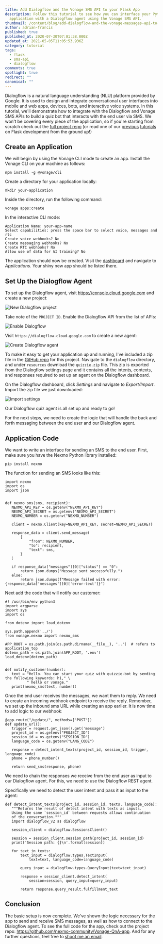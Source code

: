 ```yaml
---
title: Add Dialogflow and the Vonage SMS API to your Flask App
description: Follow this tutorial to see how you can interface your Python Flask
  application with a Dialogflow agent using the Vonage SMS API.
thumbnail: /content/blog/add-dialogflow-and-the-vonage-messages-api-to-your-flask-app-dr/Blog_Question-Game_Dialogflow-API_1200x600.png
author: adrian-francis
published: true
published_at: 2020-07-30T07:01:38.000Z
updated_at: 2021-05-05T11:05:53.936Z
category: tutorial
tags:
  - flask
  - sms-api
  - dialogflow
comments: true
spotlight: true
redirect: ""
canonical: ""
---
```

Dialogflow is a natural language understanding (NLU) platform provided by Google. It is used to design and integrate conversational user interfaces into mobile and web apps, devices, bots, and interactive voice systems. In this tutorial, we'll demonstrate how to integrate with the Dialogflow and Vonage SMS APIs to build a quiz bot that interacts with the end user via SMS. We won't be covering every piece of the application, so if you're starting from scratch check out the [full project repo](https://github.com/nexmo-community/Vonage-QnA-app) (or read one of our [previous](https://www.nexmo.com/blog/2020/01/03/use-python-and-flask-to-manage-queues-via-sms-dr) [tutorials](https://www.nexmo.com/blog/2020/02/24/nightscout-notification-nexmo-dr) on Flask development from the ground up!)

<sign-up number></sign-up>

## Create an Application

 We will begin by using the Vonage CLI mode to create an app. Install the Vonage CLI on your machine as follows:

```
npm install -g @vonage/cli
```

Create a directory for your application locally: 

```
mkdir your-application
```

Inside the directory, run the following command:

```
vonage apps:create
```

In the interactive CLI mode:

```
Application Name: your-app-name
Select capabilities: press the space bar to select voice, messages and rtc
Create voice webhooks? No
Create messaging webhooks? No
Create RTC webhooks? No
Allow use of data for AI training? No
```

The application should now be created. Visit the [dashboard](https://dashboard.nexmo.com) and navigate to *Applications*. Your shiny new app should be listed there.

## Set Up the Dialogflow Agent

To set up the Dialogflow agent, visit <https://console.cloud.google.com> and create a new project:

![New Dialogflow project](/content/blog/add-dialogflow-and-the-vonage-sms-api-to-your-flask-app/df-new-project.png "New Dialogflow project")

Take note of the `PROJECT ID`. Enable the Dialogflow API from the list of APIs:

![Enable Dialogflow](/content/blog/add-dialogflow-and-the-vonage-sms-api-to-your-flask-app/df-enable.png "Enable Dialogflow")

Visit `https://dialogflow.cloud.google.com` to create a new agent:

![Create Dialogflow agent](/content/blog/add-dialogflow-and-the-vonage-sms-api-to-your-flask-app/df-save-agent.png "Create Dialogflow agent")

To make it easy to get your application up and running, I've included a zip file in the [GitHub repo](https://github.com/nexmo-community/Vonage-QnA-app) for this project. Navigate to the `dialogflow` directory, and under `resources` download the `quizzie.zip` file. This zip is exported from the Dialogflow settings page and it contains all the intents, contexts, and responses required to set up an agent on the Dialogflow dashboard.

On the Dialogflow dashboard, click *Settings* and navigate to *Export/Import*. Import the zip file we just downloaded:

![Import settings](/content/blog/add-dialogflow-and-the-vonage-sms-api-to-your-flask-app/df-import.png "Import settings")

Our Dialogflow quiz agent is all set up and ready to go!

For the next steps, we need to create the logic that will handle the back and forth messaging between the end user and our Dialogflow agent.

## Application Code

We want to write an interface for sending an SMS to the end user. First, make sure you have the Nexmo Python library installed:

```
pip install nexmo
```

The function for sending an SMS looks like this:

```
import nexmo
import os
import json


def nexmo_sms(sms, recipient):
   NEXMO_API_KEY = os.getenv("NEXMO_API_KEY")
   NEXMO_API_SECRET = os.getenv("NEXMO_API_SECRET")
   NEXMO_NUMBER = os.getenv("NEXMO_NUMBER")

   client = nexmo.Client(key=NEXMO_API_KEY, secret=NEXMO_API_SECRET)

   response_data = client.send_message(
       {
           "from": NEXMO_NUMBER,
           "to": recipient,
           "text": sms,
       }
   )

   if response_data["messages"][0]["status"] == "0":
       return json.dumps("Message sent successfully.")
   else:
       return json.dumps(f"Message failed with error: {response_data['messages'][0]['error-text']}")
```

Next add the code that will notify our customer:

```
#! /usr/bin/env python3
import argparse
import sys
import os

from dotenv import load_dotenv

sys.path.append('../')
from vonage.nexmo import nexmo_sms

APP_ROOT = os.path.join(os.path.dirname(__file__), '..')  # refers to application_top
dotenv_path = os.path.join(APP_ROOT, '.env')
load_dotenv(dotenv_path)


def notify_customer(number):
   text = "Hello. You can start your quiz with quizzie-bot by sending the following keywords: hi," \
          " hello or vonage."
   print(nexmo_sms(text, number))
```

Once the end user receives the messages, we want them to reply. We need to create an incoming webhook endpoint to receive the reply. Remember, we set up the inbound sms URL while creating an app earlier. It is now time to add logic to our webhook:

```
@app.route("/update/", methods=['POST'])
def update_url():
   trigger = request.get_json().get('message')
   project_id = os.getenv("PROJECT_ID")
   session_id = os.getenv("SESSION_ID")
   language_code = os.getenv("LANG_CODE")

   response = detect_intent_texts(project_id, session_id, trigger, language_code)
   phone = phone_number()

   return send_sms(response, phone)
```

We need to chain the responses we receive from the end user as input to our Dialogflow agent. For this, we need to use the Dialogflow REST agent.

Specifically we need to detect the user intent and pass it as input to the agent:

```
def detect_intent_texts(project_id, session_id, texts, language_code):
   """Returns the result of detect intent with texts as inputs.
   Using the same `session_id` between requests allows continuation
   of the conversation."""
   import dialogflow_v2 as dialogflow

   session_client = dialogflow.SessionsClient()

   session = session_client.session_path(project_id, session_id)
   print('Session path: {}\n'.format(session))

   for text in texts:
       text_input = dialogflow.types.TextInput(
           text=text, language_code=language_code)

       query_input = dialogflow.types.QueryInput(text=text_input)

       response = session_client.detect_intent(
           session=session, query_input=query_input)

       return response.query_result.fulfillment_text
```

## Conclusion

The basic setup is now complete. We've shown the logic necessary for the app to send and receive SMS messages, as well as how to connect to the Dialogflow agent. To see the full code for the app, check out the project repo: <https://github.com/nexmo-community/Vonage-QnA-app>. And for any further questions, feel free to [shoot me an email](mailto:adriannduva@gmail.com).